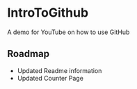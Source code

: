 # IntroToGithub
A demo for YouTube on how to use GitHub

## Roadmap
* Updated Readme information
* Updated Counter Page